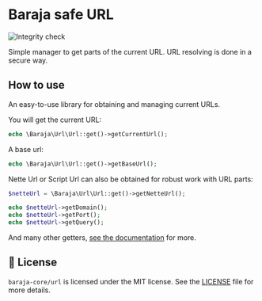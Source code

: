 Baraja safe URL
===============

![Integrity check](https://github.com/baraja-core/url/workflows/Integrity%20check/badge.svg)

Simple manager to get parts of the current URL. URL resolving is done in a secure way.

How to use
----------

An easy-to-use library for obtaining and managing current URLs.

You will get the current URL:

```php
echo \Baraja\Url\Url::get()->getCurrentUrl();
```

A base url:

```php
echo \Baraja\Url\Url::get()->getBaseUrl();
```

Nette Url or Script Url can also be obtained for robust work with URL parts:

```php
$netteUrl = \Baraja\Url\Url::get()->getNetteUrl();

echo $netteUrl->getDomain();
echo $netteUrl->getPort();
echo $netteUrl->getQuery();
```

And many other getters, [see the documentation](https://github.com/nette/http) for more.

📄 License
-----------

`baraja-core/url` is licensed under the MIT license. See the [LICENSE](https://github.com/baraja-core/url/blob/master/LICENSE) file for more details.
